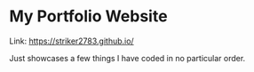# My Portfolio Website

Link: https://striker2783.github.io/

Just showcases a few things I have coded in no particular order.
